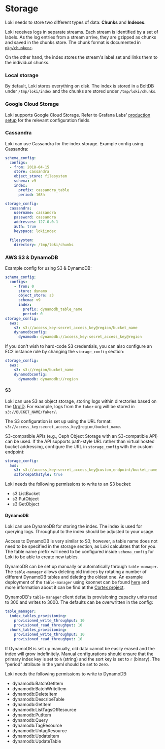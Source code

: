 # Storage

Loki needs to store two different types of data: **Chunks** and **Indexes**.

Loki receives logs in separate streams. Each stream is identified by a set of labels.
As the log entries from a stream arrive, they are gzipped as chunks and saved in
the chunks store. The chunk format is documented in [`pkg/chunkenc`](../../pkg/chunkenc/README.md).

On the other hand, the index stores the stream's label set and links them to the
individual chunks.

### Local storage

By default, Loki stores everything on disk. The index is stored in a BoltDB under
`/tmp/loki/index` and the chunks are stored under `/tmp/loki/chunks`.

### Google Cloud Storage

Loki supports Google Cloud Storage. Refer to Grafana Labs'
[production setup](https://github.com/grafana/loki/blob/a422f394bb4660c98f7d692e16c3cc28747b7abd/production/ksonnet/loki/config.libsonnet#L55)
for the relevant configuration fields.

### Cassandra

Loki can use Cassandra for the index storage. Example config using Cassandra:

```yaml
schema_config:
  configs:
  - from: 2018-04-15
    store: cassandra
    object_store: filesystem
    schema: v9
    index:
      prefix: cassandra_table
      period: 168h

storage_config:
  cassandra:
    username: cassandra
    password: cassandra
    addresses: 127.0.0.1
    auth: true
    keyspace: lokiindex

  filesystem:
    directory: /tmp/loki/chunks
```

### AWS S3 & DynamoDB

Example config for using S3 & DynamoDB:

```yaml
schema_config:
  configs:
    - from: 0
      store: dynamo
      object_store: s3
      schema: v9
      index:
        prefix: dynamodb_table_name
        period: 0
storage_config:
  aws:
    s3: s3://access_key:secret_access_key@region/bucket_name
    dynamodbconfig:
      dynamodb: dynamodb://access_key:secret_access_key@region
```

If you don't wish to hard-code S3 credentials, you can also configure an
EC2 instance role by changing the `storage_config` section:

```yaml
storage_config:
  aws:
    s3: s3://region/bucket_name
    dynamodbconfig:
      dynamodb: dynamodb://region
```

#### S3

Loki can use S3 as object storage, storing logs within directories based on
the [OrgID](./operations.md#multi-tenancy). For example, logs from the `faker`
org will be stored in `s3://BUCKET_NAME/faker/`.

The S3 configuration is set up using the URL format:
`s3://access_key:secret_access_key@region/bucket_name`.

S3-compatible APIs (e.g., Ceph Object Storage with an S3-compatible API) can
be used. If the API supports path-style URL rather than virtual hosted bucket
addressing, configure the URL in `storage_config` with the custom endpoint:

```yaml
storage_config:
  aws:
    s3: s3://access_key:secret_access_key@custom_endpoint/bucket_name
    s3forcepathstyle: true
```

Loki needs the following permissions to write to an S3 bucket:

* s3:ListBucket
* s3:PutObject
* s3:GetObject

#### DynamoDB

Loki can use DynamoDB for storing the index. The index is used for querying
logs. Throughput to the index should be adjusted to your usage.

Access to DynamoDB is very similar to S3; however, a table name does not
need to be specified in the storage section, as Loki calculates that for
you. The table name prefix will need to be configured inside `schema_config`
for Loki to be able to create new tables.

DynamoDB can be set up manually or automatically through `table-manager`.
The `table-manager` allows deleting old indices by rotating a number of
different DynamoDB tables and deleting the oldest one. An example deployment
of the `table-manager` using ksonnet can be found
[here](../../production/ksonnet/loki/table-manager.libsonnet) and more information
about it can be find at the
[Cortex project](https://github.com/cortexproject/cortex).

DynamoDB's `table-manager` client defaults provisioning capacity units
read to 300 and writes to 3000. The defaults can be overwritten in the
config:

```yaml
table_manager:
  index_tables_provisioning:
    provisioned_write_throughput: 10
    provisioned_read_throughput: 10
  chunk_tables_provisioning:
    provisioned_write_throughput: 10
    provisioned_read_throughput: 10
```

If DynamoDB is set up manually, old data cannot be easily erased and the index
will grow indefinitely. Manual configurations should ensure that the primary
index key is set to `h` (string) and the sort key is set to `r` (binary). The
"period" attribute in the yaml should be set to zero.

Loki needs the following permissions to write to DynamoDB:

* dynamodb:BatchGetItem
* dynamodb:BatchWriteItem
* dynamodb:DeleteItem
* dynamodb:DescribeTable
* dynamodb:GetItem
* dynamodb:ListTagsOfResource
* dynamodb:PutItem
* dynamodb:Query
* dynamodb:TagResource
* dynamodb:UntagResource
* dynamodb:UpdateItem
* dynamodb:UpdateTable
